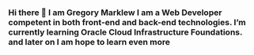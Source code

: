 ### Hi there 👋 I am Gregory Marklew I am a Web Developer competent in both front-end and back-end technologies. I’m currently learning Oracle Cloud Infrastructure Foundations. and later on I am hope to learn even more 

<!--
**NoisyOgre/NoisyOgre** is a ✨ _special_ ✨ repository because its `README.md` (this file) appears on your GitHub profile.

Here are some ideas to get you started:

- 🔭 I’m currently working on ...
- 🌱 I’m currently learning 
- 👯 I’m looking to collaborate on ...
- 🤔 I’m looking for help with ...
- 💬 Ask me about ...
- 📫 How to reach me: ...
- 😄 Pronouns: ...
- ⚡ Fun fact: ...
-->
